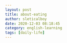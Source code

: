 ```yaml
---
layout: post
title: about-eating
author: sleticalboy
date: 2020-12-03 08:18:45
category: english-learning
tags: [daily-life]
---
```


